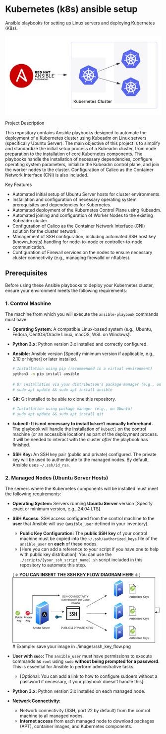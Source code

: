 # Kubernetes (k8s) ansible setup
Ansible playbooks for setting up Linux servers and deploying Kubernetes (K8s).

![Texto alternativo para tu imagen](./images/ansible-k8s-diagram.png)

Project Description

This repository contains Ansible playbooks designed to automate the deployment of a Kubernetes cluster using Kubeadm on Linux servers (specifically Ubuntu Server). The main objective of this project is to simplify and standardize the initial setup process of a Kubeadm cluster, from node preparation to the installation of core Kubernetes components. The playbooks handle the installation of necessary dependencies, configure operating system parameters, initialize the Kubeadm control plane, and join the worker nodes to the cluster. Configuration of Calico as the Container Network Interface (CNI) is also included.

Key Features

* Automated initial setup of Ubuntu Server hosts for cluster environments.
* Installation and configuration of necessary operating system prerequisites and dependencies for Kubernetes.
* Automated deployment of the Kubernetes Control Plane using Kubeadm.
* Automated joining and configuration of Worker Nodes to the existing Kubeadm cluster.
* Configuration of Calico as the Container Network Interface (CNI) solution for the cluster network.
* Management of SSH configuration, including automated SSH host key (known_hosts) handling for node-to-node or controller-to-node communication.
* Configuration of Firewall services on the nodes to ensure necessary cluster connectivity (e.g., managing firewalld or nftables).

## Prerequisites

Before using these Ansible playbooks to deploy your Kubernetes cluster, ensure your environment meets the following requirements:

### 1. Control Machine

The machine from which you will execute the `ansible-playbook` commands must have:

* **Operating System:** A compatible Linux-based system (e.g., Ubuntu, Fedora, CentOS/Oracle Linux, macOS, WSL on Windows).
* **Python 3.x:** Python version 3.x installed and correctly configured.
* **Ansible:** Ansible version [Specify minimum version if applicable, e.g., 2.10 or higher] or later installed.
  
    ```bash
    # Installation using pip (recommended in a virtual environment)
    python3 -m pip install ansible

    # Or installation via your distribution's package manager (e.g., on Ubuntu)
    # sudo apt update && sudo apt install ansible
    ```
* **Git:** Git installed to be able to clone this repository.
    ```bash
    # Installation using package manager (e.g., on Ubuntu)
    # sudo apt update && sudo apt install git
    ```
* **kubectl:** **It is not necessary to install `kubectl` manually beforehand.** The playbook will handle the installation of `kubectl` on the control machine (or an accessible location) as part of the deployment process. It will be needed to interact with the cluster *after* the playbook has finished.
* **SSH Key:** An SSH key pair (public and private) configured. The private key will be used to authenticate to the managed nodes. By default, Ansible uses `~/.ssh/id_rsa`.


### 2. Managed Nodes (Ubuntu Server Hosts)

The servers where the Kubernetes components will be installed must meet the following requirements:

* **Operating System:** Servers running **Ubuntu Server** version [Specify exact or minimum version, e.g., 24.04 LTS].
* **SSH Access:** SSH access configured from the control machine to the **user** that Ansible will use (`ansible_user` defined in your inventory).
    * **Public Key Configuration:** The **public SSH key** of your control machine must be copied into the `~/.ssh/authorized_keys` file of the `ansible_user` on **each** of these nodes.
    * [Here you can add a reference to your script if you have one to help with public key distribution]: You can use the `./scripts/[your_ssh_script_name].sh` script included in this repository to automate this step.

    [**-> YOU CAN INSERT THE SSH KEY FLOW DIAGRAM HERE <-**]
    ![SSH Key Flow Diagram](images/ssh-connectivity.png) # Example: save your image in ./images/ssh_key_flow.png

* **User with `sudo`:** The `ansible_user` must have permissions to execute commands as `root` using `sudo` **without being prompted for a password**. This is essential for Ansible to perform administrative tasks.
    * [Optional: You can add a link to how to configure sudoers without a password if necessary, if your playbook doesn't handle this].
* **Python 3.x:** Python version 3.x installed on each managed node.
* **Network Connectivity:**
    * Network connectivity (SSH, port 22 by default) from the control machine to all managed nodes.
    * **Internet access** from each managed node to download packages (APT), container images, and Kubernetes components.

  
